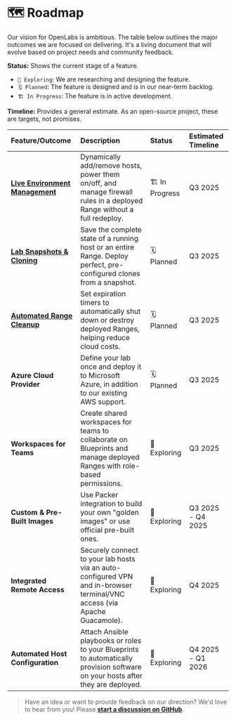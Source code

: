 # 🗺️ Roadmap

Our vision for OpenLabs is ambitious. The table below outlines the major outcomes we are focused on delivering. It's a living document that will evolve based on project needs and community feedback.

**Status:** Shows the current stage of a feature.
* `🧪 Exploring`: We are researching and designing the feature.
* `🗓️ Planned`: The feature is designed and is in our near-term backlog.
* `🏗️ In Progress`: The feature is in active development.

**Timeline:** Provides a general estimate. As an open-source project, these are targets, not promises.

| Feature/Outcome                | Description                                                                                                                   | Status          | Estimated Timeline   |
| :----------------------------- | :---------------------------------------------------------------------------------------------------------------------------- | :-------------- | :------------------- |
| [**Live Environment Management**](https://github.com/OpenLabsHQ/OpenLabs/milestone/1) | Dynamically add/remove hosts, power them on/off, and manage firewall rules in a deployed Range without a full redeploy.       | 🏗️ In Progress      | Q3 2025              |
| [**Lab Snapshots & Cloning**](https://github.com/OpenLabsHQ/OpenLabs/milestone/2) | Save the complete state of a running host or an entire Range. Deploy perfect, pre-configured clones from a snapshot.           | 🗓️ Planned | Q3 2025              |
| [**Automated Range Cleanup**](https://github.com/OpenLabsHQ/OpenLabs/milestone/3) | Set expiration timers to automatically shut down or destroy deployed Ranges, helping reduce cloud costs. | 🗓️ Planned | Q3 2025 |
| **Azure Cloud Provider** | Define your lab once and deploy it to Microsoft Azure, in addition to our existing AWS support.                               | 🗓️ Planned      | Q3 2025    |
| **Workspaces for Teams** | Create shared workspaces for teams to collaborate on Blueprints and manage deployed Ranges with role-based permissions.         | 🧪 Exploring    | Q3 2025               |
| **Custom & Pre-Built Images** | Use Packer integration to build your own "golden images" or use official pre-built ones.                  | 🧪 Exploring    | Q3 2025 - Q4 2025             |
| **Integrated Remote Access** | Securely connect to your lab hosts via an auto-configured VPN and in-browser terminal/VNC access (via Apache Guacamole).      | 🧪 Exploring      | Q4 2025              |
| **Automated Host Configuration** | Attach Ansible playbooks or roles to your Blueprints to automatically provision software on your hosts after they are deployed. | 🧪 Exploring  | Q4 2025 - Q1 2026             |

> Have an idea or want to provide feedback on our direction? We'd love to hear from you! Please **[start a discussion on GitHub](https://github.com/OpenLabsHQ/OpenLabs/discussions)**.